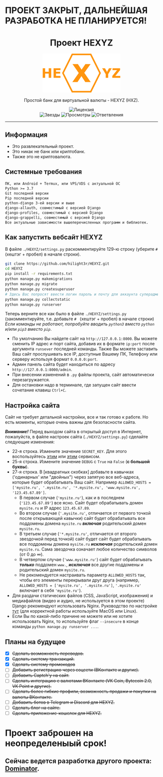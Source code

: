 # ПРОЕКТ ЗАКРЫТ, ДАЛЬНЕЙШАЯ РАЗРАБОТКА НЕ ПЛАНИРУЕТСЯ!
<h1 align="center">Проект HEXYZ</h1>

<p align="center">
	<img src="static/images/logo.png" alt="Логотип проекта HEXYZ">
</p>

<p align="center">Простой банк для виртуальной валюты - HEXYZ (HXZ).</p>

<p align="center">
	<img src="https://img.shields.io/github/license/hilight3r/HEXYZ?label=%D0%9B%D0%B8%D1%86%D0%B5%D0%BD%D0%B7%D0%B8%D1%8F" alt="Лицензия">
	<br>
	<img src="https://img.shields.io/github/stars/hilight3r/HEXYZ?label=%D0%97%D0%B2%D0%B5%D0%B7%D0%B4%D1%8B" alt="Звезды">
	<img src="https://img.shields.io/github/watchers/hilight3r/HEXYZ?label=%D0%9F%D1%80%D0%BE%D1%81%D0%BC%D0%BE%D1%82%D1%80%D1%8B" alt="Просмотры">
	<img src="https://img.shields.io/github/forks/hilight3r/HEXYZ?label=%D0%9E%D1%82%D0%B2%D0%B5%D1%82%D0%B2%D0%BB%D0%B5%D0%BD%D0%B8%D1%8F" alt="Ответвления">
	<hr>
</p>

## Информация
- Это развлекательный проект.
- Это никак не банк или криптобанк.
- Также это не криптовалюта.

## Системные требования

```
ПК, или Android + Termux, или VPS/VDS с актуальной ОС
Python >= 3.7
Git последней версии
Pip последней версии
python-django 3-ей версии и выше
django-allauth, совместимый с версией Django
django-profiles, совместимый с версией Django
django-grappelli, совместимый с версией Django
Все актуальные зависимости вышеперечисленных программ и библиотек.
```

## Как запустить вебсайт HEXYZ
В файле `./HEXYZ/settings.py` раскомментируйте 129-ю строку (уберите `# ` (хештэг + пробел) в начале строки).
```bash
git clone https://github.com/hilight3r/HEXYZ.git
cd HEXYZ
pip install -r requirements.txt
python manage.py makemigrations
python manage.py migrate
python manage.py createsuperuser
# Здесь Вас попросят ввести логин пароль и почту для аккаунта суперадминистратора
python manage.py collectstatic
python manage.py runserver
```
Теперь верните все как было в файле `./HEXYZ/settings.py` (закомментируйте, т.е. добавьте `# ` (хештэг + пробел) в начале строки)
  *Если команды не работают, попробуйте вводить `python3` вместо `python` и/или `pip3` вместо `pip`*.
- По умолчанию Вы найдете сайт на `http://127.0.0.1:8000`. Вы можете сменить IP адрес и порт сайта, добавив их в формате `ip:port` после аргумента `runsever` последней команды. Также Вы можете заставить Ваш сайт прослушивать все IP, доступные Вашему ПК, Телефону или серверу используя формат `0.0.0.0:port`.
- Админ панель сайта будет находиться по адресу `http://127.0.0.1:8000/admin`.
- При внесении изменений в `.py` файлы проекта, сайт автоматически перезагружается.
- Для остановки надо в терминале, где запущен сайт ввести сочетание клавиш `Ctrl+C`.

## Настройка сайта
Сайт не требует детальной настройки, все и так готово к работе. Но есть моменты, которые очень важны для безопасности сайта.

***Внимание!*** Перед выходом сайта в открытый доступ в Интернет, пожалуйста, в файле настроек сайта (`./HEXYZ/settings.py`) сделайте следующие изменения:
- 22-я строка. Измените значение `SECRET_KEY`. Для этого воспользуйтесь [этим](https://djecrety.ir/) или [этим](https://passwordsgenerator.net/ru/?length=50&symbols=1&numbers=1&lowercase=1&uppercase=0&similar=0&ambiguous=1&client=1&autoselect=0) сервисом.
- 25-я строка. Измените значение `DEBUG` с `True` на `False` (**с большой буквы**).
- 27-я строка. В [квадратных скобках] добавьте в кавычках ('одинарных' или "двойных") через запятую все веб-адреса, которые будет обрабатывать Ваш сайт. Например `ALLOWED_HOSTS = ['mysite.ru', '.mysite.ru', '*.mysite.ru', 'www.mysite.ru', '123.45.67.89']`.
    - В первом случае (`'mysite.ru'`), как и в последнем (`'123.45.67.89'`) все ясно. Сайт будет обрабатывать домен `mysite.ru` и IP адрес `123.45.67.89`.
    - Во втором случае (`'.mysite.ru'`, отличается от первого точкой после открывающей кавычки) сайт будет обрабатывать все поддомены домена `mysite.ru` ***включая*** родительский домен `mysite.ru`.
    - В третьем случае (`'*.mysite.ru'`, отличается от второго звездочкой перед точкой) сайт будет сайт будет обрабатывать все поддомены домена `mysite.ru` ***исключая*** родительский домен `mysite.ru`. Сама звездочка означает любое количество символов (от 0 до ∞).
    - В четвертом случае (`'www.mysite.ru'`) сайт будет обрабатывать ***только*** поддомен `www.`, ***исключая*** все другие поддомены и родительский домен `mysite.ru`.
    - Не рекомендуется настраивать параметр `ALLOWED_HOSTS` так, чтобы его элементы перекрывали друг друга (например, `ALLOWED_HOSTS = ['mysite.ru', '.mysite.ru']`, `'.mysite.ru'` включает в себя `'mysite.ru'`).
- Для раздачи статических файлов (CSS, JavaScript, изображения) и медиафайлов (видео и аудио, не используется в этом проекте) Django рекомендуют использовать Nginx. Руководство по настройке [тут](https://webdevblog.ru/razvertyvanie-prilozheniya-na-django-s-uwsgi-i-nginx-v-proizvodstvennoj-srede/) (для корректной работы используйте MacOS или Linux).
- Если Вы по какой-либо причине не можете или не хотите использовать Nginx, то используйте флаг `--insecure` в конце команды `python manage.py runserver ...`.
    
## Планы на будущее
- [x] ~~Сделать возможность переводов.~~
- [x] ~~Сделать систему транзакций.~~
- [x] ~~Сделать систему промокодов~~
- [ ] ~~Добавить регистрацию через соцсети (ВКонтакте и другие).~~
- [ ] ~~Добавить Captch'у на сайт.~~
- [ ] ~~Сделать интеграцию с валютами ВКонтакте (VK Coin, Bytecoin 2.0, VK Point и другие).~~
- [ ] ~~Сделать более гибкие профили, возможность продажи и покупки на валюты ВКонтакте.~~
- [ ] ~~Добавить ботов в Telegram и Discord для HEXYZ.~~
- [ ] ~~Сделать блог на сайте.~~
- [ ] ~~Сделать приложение-кошелек для HEXYZ.~~

# Проект заброшен на неопределеныый срок!
## Сейчас ведется разработка другого проекта: [Dominator](https://github.com/hilight3r/Dominator).
